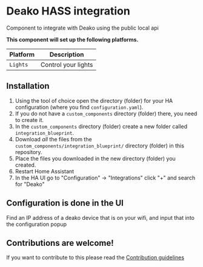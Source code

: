 # Deako HASS integration

Component to integrate with Deako using the public local api

**This component will set up the following platforms.**

Platform | Description
-- | --
`Lights` | Control your lights

## Installation

1. Using the tool of choice open the directory (folder) for your HA configuration (where you find `configuration.yaml`).
2. If you do not have a `custom_components` directory (folder) there, you need to create it.
3. In the `custom_components` directory (folder) create a new folder called `integration_blueprint`.
4. Download _all_ the files from the `custom_components/integration_blueprint/` directory (folder) in this repository.
5. Place the files you downloaded in the new directory (folder) you created.
6. Restart Home Assistant
7. In the HA UI go to "Configuration" -> "Integrations" click "+" and search for "Deako"

## Configuration is done in the UI

Find an IP address of a deako device that is on your wifi, and input that into the configuration popup

<!---->

## Contributions are welcome!

If you want to contribute to this please read the [Contribution guidelines](CONTRIBUTING.md)
